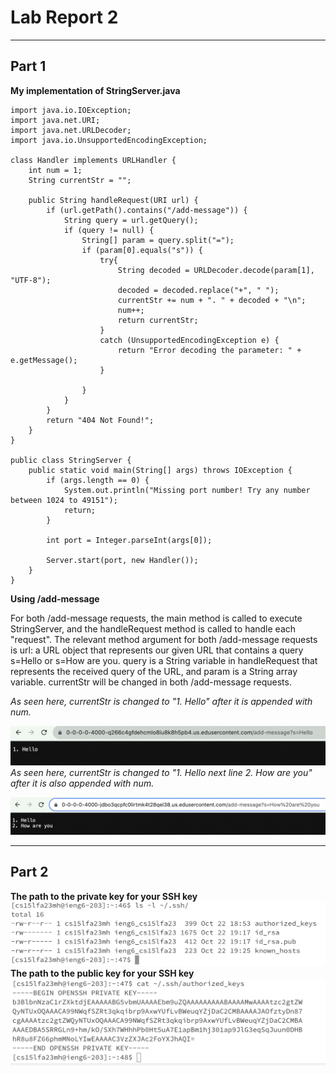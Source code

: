 # Lab Report 2  
---

## Part 1  
**My implementation of StringServer.java**
```
import java.io.IOException;
import java.net.URI;
import java.net.URLDecoder;
import java.io.UnsupportedEncodingException;

class Handler implements URLHandler {
    int num = 1;
    String currentStr = "";

    public String handleRequest(URI url) {
        if (url.getPath().contains("/add-message")) {
            String query = url.getQuery();
            if (query != null) {
                String[] param = query.split("=");
                if (param[0].equals("s")) {
                    try{
                        String decoded = URLDecoder.decode(param[1], "UTF-8");
                        decoded = decoded.replace("+", " ");
                        currentStr += num + ". " + decoded + "\n";
                        num++;
                        return currentStr;
                    }
                    catch (UnsupportedEncodingException e) {
                        return "Error decoding the parameter: " + e.getMessage();
                    }
                    
                }
            }
        }
        return "404 Not Found!";
    }
}

public class StringServer {
    public static void main(String[] args) throws IOException {
        if (args.length == 0) {
            System.out.println("Missing port number! Try any number between 1024 to 49151");
            return;
        }

        int port = Integer.parseInt(args[0]);

        Server.start(port, new Handler());
    }
}
```

**Using /add-message**  

  
For both /add-message requests, the main method is called to execute StringServer, and the handleRequest method is called to handle each "request". The relevant method argument for both /add-message requests is url: a URL object that represents our given URL that contains a query s=Hello or s=How are you. query is a String variable in handleRequest that represents the received query of the URL, and param is a String array variable. currentStr will be changed in both /add-message requests.  

  
*As seen here, currentStr is changed to "1. Hello" after it is appended with num.*  

![Image](hello.png)  
*As seen here, currentStr is changed to "1. Hello *next line* 2. How are you" after it is also appended with num.*  

![Image](howareyou.png)  

---  
## Part 2  
**The path to the private key for your SSH key**  
![Image](privatekey.png)  
**The path to the public key for your SSH key**  
![Image](publickey.png)
